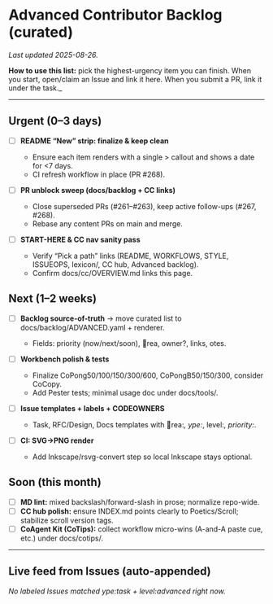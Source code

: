 # Advanced Contributor Backlog (curated)

_Last updated 2025-08-26._

**How to use this list:** pick the highest-urgency item you can finish. When you start, open/claim an Issue and link it here. When you submit a PR, link it under the task._

---

## Urgent (0–3 days)

- [ ] **README “New” strip: finalize & keep clean**
  - Ensure each item renders with a single > callout and shows a date for <7 days.
  - CI refresh workflow in place (PR #268).

- [ ] **PR unblock sweep (docs/backlog + CC links)**
  - Close superseded PRs (#261–#263), keep active follow-ups (#267, #268).
  - Rebase any content PRs on main and merge.

- [ ] **START-HERE & CC nav sanity pass**
  - Verify “Pick a path” links (README, WORKFLOWS, STYLE, ISSUEOPS, lexicon/, CC hub, Advanced backlog).
  - Confirm docs/cc/OVERVIEW.md links this page.

## Next (1–2 weeks)

- [ ] **Backlog source-of-truth** → move curated list to docs/backlog/ADVANCED.yaml + renderer.
  - Fields: priority (now/next/soon), rea, owner?, links, 
otes.

- [ ] **Workbench polish & tests**
  - Finalize CoPong50/100/150/300/600, CoPongB50/150/300, consider CoCopy.
  - Add Pester tests; minimal usage doc under docs/tools/.

- [ ] **Issue templates + labels + CODEOWNERS**
  - Task, RFC/Design, Docs templates with rea:*, 	ype:*, level:*, priority:*.

- [ ] **CI: SVG→PNG render**
  - Add Inkscape/rsvg-convert step so local Inkscape stays optional.

## Soon (this month)

- [ ] **MD lint:** mixed backslash/forward-slash in prose; normalize repo-wide.
- [ ] **CC hub polish:** ensure INDEX.md points clearly to Poetics/Scroll; stabilize scroll version tags.
- [ ] **CoAgent Kit (CoTips):** collect workflow micro-wins (A-and-A paste cue, etc.) under docs/cotips/.

---

## Live feed from Issues (auto-appended)
<!-- LIVE:BEGIN -->
_No labeled Issues matched 	ype:task + level:advanced right now._
<!-- LIVE:END -->